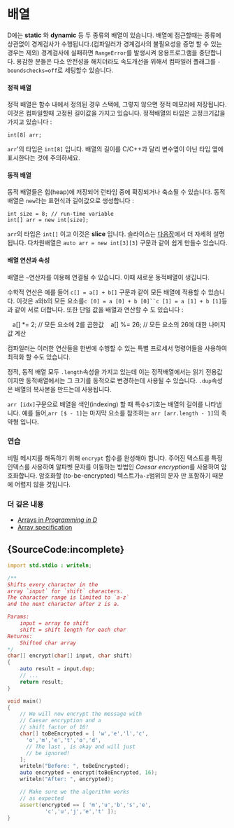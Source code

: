 # 배열

D에는 **static** 와 **dynamic** 등 두 종류의 배열이 있습니다.
배열에 접근할때는 종류에 상관없이 경계검사가 수행됩니다.(컴파일러가 경계검사의 불필요성을 증명 할 수 있는 경우는 제외)
경계검사에 실패하면 `RangeError`를 발생시켜 응용프로그램을 중단합니다.
용감한 분들은 다소 안전성을 해치더라도 속도개선을 위해서 컴파일러 플래그를 `-boundschecks=off`로 세팅할수 있습니다.

#### 정적 배열

정적 배열은 함수 내에서 정의된 경우 스택에, 그렇지 않으면 정적 메모리에 저장됩니다.
이것은 컴파일할때 고정된 길이값을 가지고 있습니다.
정적배열의 타입은 고정크기값을 가지고 있습니다 :

    int[8] arr;

`arr`'의 타입은 `int[8]` 입니다. 배열의 길이를 C/C++과 달리 변수옆이 아닌 타입 옆에 표시한다는 것에 주의하세요.

#### 동적 배열

동적 배열들은 힙(heap)에 저장되어 런타임 중에 확장되거나 축소될 수 있습니다. 동적 배열은 `new`라는 표현식과 길이값으로 생성합니다 :

    int size = 8; // run-time variable
    int[] arr = new int[size];

`arr`의 타입은 `int[]` 이고 이것은 **slice** 입니다. 슬라이스는 [다음장](basics/slices)에서 더 자세히 설명됩니다. 다차원배열은 `auto arr = new int[3][3]` 구문과 같이 쉽게 만들수 있습니다.

#### 배열 연산과 속성

 
배열은 `~`연산자를 이용해 연결될 수 있습니다. 이때 새로운 동적배열이 생깁니다.

수학적 연산은 예를 들어 `c[] = a[] + b[]` 구문과 같이 모든 배열에 적용할 수 있습니다. 이것은 `a`와`b`의 모든 요소를`c [0] = a [0] + b [0]``c [1] = a [1] + b [1]`등과 같이 서로 더합니다. 또한 단일 값을 배열과 연산할 수 도 있습니다 :

    a[] *= 2; // 모든 요소에 2를 곱한값
    a[] %= 26; // 모든 요소의 26에 대한 나머지값 계산

컴파일러는 이러한 연산들을 한번에 수행할 수 있는 특별 프로세서 명령어들을 사용하여 최적화 할 수도 있습니다.

정적, 동적 배열 모두 `.length`속성을 가지고 있는데 이는 정적배열에서는 읽기 전용값이지만 동적배열에서는 그 크기를 동적으로 변경하는데 사용될 수 있습니다. `.dup`속성은 배열의 복사본을 만드는데 사용됩니다.

`arr [idx]`구문으로 배열을 색인(indexing) 할 때 특수`$`기호는 배열의 길이를 나타냅니다.
예를 들어,`arr [$ - 1]`는 마지막 요소를 참조하는 `arr [arr.length - 1]`의 축약형 입니다.

### 연습

비밀 메시지를 해독하기 위해 `encrypt` 함수를 완성해야 합니다.
주어진 텍스트를 특정 인덱스를 사용하여 알파벳 문자를 이동하는 방법인 *Caesar encryption*를 사용하여 암호화합니다.
암호화할 (to-be-encrypted) 텍스트가`a-z`범위의 문자 만 포함하기 때문에 어렵지 않을 것입니다.

### 더 깊은 내용

- [Arrays in _Programming in D_](http://ddili.org/ders/d.en/arrays.html)
- [Array specification](https://dlang.org/spec/arrays.html)

## {SourceCode:incomplete}

```d
import std.stdio : writeln;

/**
Shifts every character in the
array `input` for `shift` characters.
The character range is limited to `a-z`
and the next character after z is a.

Params:
    input = array to shift
    shift = shift length for each char
Returns:
    Shifted char array
*/
char[] encrypt(char[] input, char shift)
{
    auto result = input.dup;
    // ...
    return result;
}

void main()
{
    // We will now encrypt the message with
    // Caesar encryption and a
    // shift factor of 16!
    char[] toBeEncrypted = [ 'w','e','l','c',
      'o','m','e','t','o','d',
      // The last , is okay and will just
      // be ignored!
    ];
    writeln("Before: ", toBeEncrypted);
    auto encrypted = encrypt(toBeEncrypted, 16);
    writeln("After: ", encrypted);

    // Make sure we the algorithm works
    // as expected
    assert(encrypted == [ 'm','u','b','s','e',
            'c','u','j','e','t' ]);
}
```

